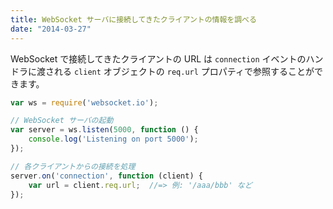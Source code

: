 ```yaml
---
title: WebSocket サーバに接続してきたクライアントの情報を調べる
date: "2014-03-27"
---
```


WebSocket で接続してきたクライアントの URL は `connection` イベントのハンドラに渡される `client` オブジェクトの `req.url` プロパティで参照することができます。

```javascript
var ws = require('websocket.io');

// WebSocket サーバの起動
var server = ws.listen(5000, function () {
    console.log('Listening on port 5000');
});

// 各クライアントからの接続を処理
server.on('connection', function (client) {
    var url = client.req.url;  //=> 例: '/aaa/bbb' など
});
```

